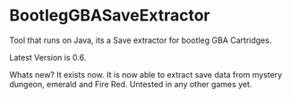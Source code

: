 # BootlegGBASaveExtractor
Tool that runs on Java, its a Save extractor for bootleg GBA Cartridges.

Latest Version is 0.6.

Whats new? It exists now.
It is now able to extract save data from mystery dungeon, emerald and Fire Red. Untested in any other games yet.
